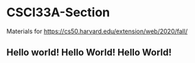 # CSCI33A-Section
Materials for https://cs50.harvard.edu/extension/web/2020/fall/

## Hello world! Hello World! Hello World!

